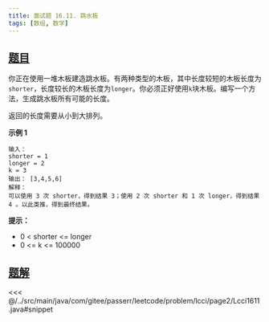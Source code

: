```yaml
---
title: 面试题 16.11. 跳水板
tags: [数组, 数学]
---
```



## [题目](https://leetcode.cn/problems/diving-board-lcci/)
你正在使用一堆木板建造跳水板。有两种类型的木板，其中长度较短的木板长度为`shorter`，长度较长的木板长度为`longer`。你必须正好使用`k`块木板。编写一个方法，生成跳水板所有可能的长度。

返回的长度需要从小到大排列。

**示例 1**

    输入：
    shorter = 1
    longer = 2
    k = 3
    输出： [3,4,5,6]
    解释：
    可以使用 3 次 shorter，得到结果 3；使用 2 次 shorter 和 1 次 longer，得到结果 4 。以此类推，得到最终结果。

**提示：**

* 0 \< shorter \<= longer
* 0 \<= k \<= 100000


## [题解](https://github.com/PasseRR/JavaLeetCode/blob/master/src/main/java/com/gitee/passerr/leetcode/problem/lcci/page2/Lcci1611.java)

<<< @/../src/main/java/com/gitee/passerr/leetcode/problem/lcci/page2/Lcci1611.java#snippet
